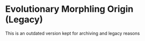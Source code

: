 # Evolutionary Morphling Origin (Legacy)

This is an outdated version kept for archiving and legacy reasons
